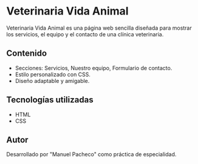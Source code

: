 # Veterinaria Vida Animal

Veterinaria Vida Animal es una página web sencilla diseñada para mostrar los servicios, el equipo y el contacto de una clínica veterinaria.

## Contenido

- Secciones: Servicios, Nuestro equipo, Formulario de contacto.
- Estilo personalizado con CSS.
- Diseño adaptable y amigable.

## Tecnologías utilizadas

- HTML
- CSS

## Autor

Desarrollado por "Manuel Pacheco" como práctica de especialidad.
